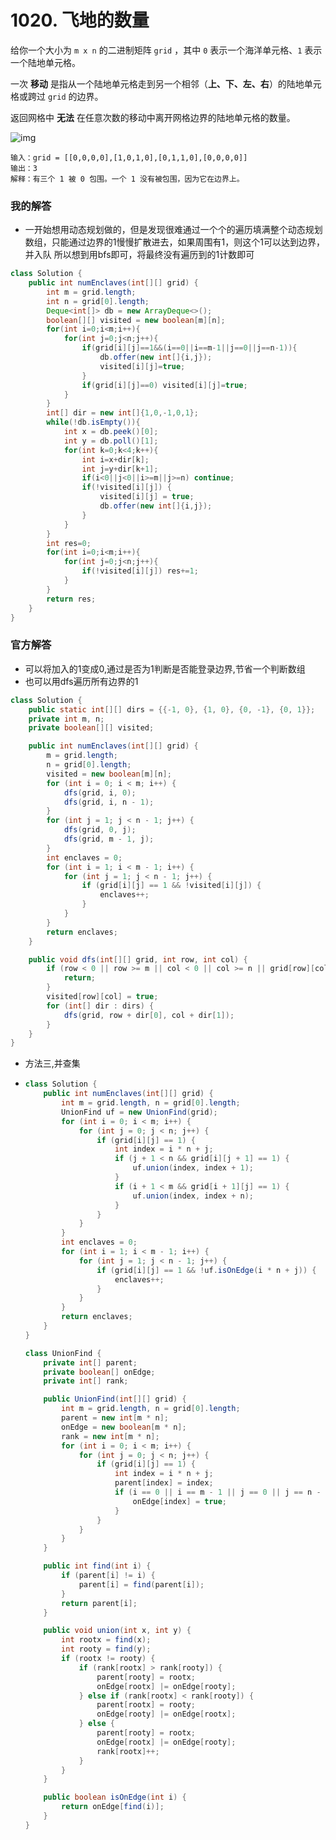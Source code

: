 # 1020. 飞地的数量

给你一个大小为 `m x n` 的二进制矩阵 `grid` ，其中 `0` 表示一个海洋单元格、`1` 表示一个陆地单元格。

一次 **移动** 是指从一个陆地单元格走到另一个相邻（**上、下、左、右**）的陆地单元格或跨过 `grid` 的边界。

返回网格中 **无法** 在任意次数的移动中离开网格边界的陆地单元格的数量。

![img](https://assets.leetcode.com/uploads/2021/02/18/enclaves1.jpg)

```
输入：grid = [[0,0,0,0],[1,0,1,0],[0,1,1,0],[0,0,0,0]]
输出：3
解释：有三个 1 被 0 包围。一个 1 没有被包围，因为它在边界上。
```

### 我的解答

- 一开始想用动态规划做的，但是发现很难通过一个个的遍历填满整个动态规划数组，只能通过边界的1慢慢扩散进去，如果周围有1，则这个1可以达到边界，并入队 所以想到用bfs即可，将最终没有遍历到的1计数即可

```java
class Solution {
    public int numEnclaves(int[][] grid) {
        int m = grid.length;
        int n = grid[0].length;
        Deque<int[]> db = new ArrayDeque<>();
        boolean[][] visited = new boolean[m][n];
        for(int i=0;i<m;i++){
            for(int j=0;j<n;j++){
                if(grid[i][j]==1&&(i==0||i==m-1||j==0||j==n-1)){
                    db.offer(new int[]{i,j});
                    visited[i][j]=true;
                }
                if(grid[i][j]==0) visited[i][j]=true;
            }
        }
        int[] dir = new int[]{1,0,-1,0,1};
        while(!db.isEmpty()){
            int x = db.peek()[0];
            int y = db.poll()[1];
            for(int k=0;k<4;k++){
                int i=x+dir[k];
                int j=y+dir[k+1];
                if(i<0||j<0||i>=m||j>=n) continue;
                if(!visited[i][j]) {
                    visited[i][j] = true;
                    db.offer(new int[]{i,j});
                }
            }
        }
        int res=0;
        for(int i=0;i<m;i++){
            for(int j=0;j<n;j++){
                if(!visited[i][j]) res+=1;
            }
        }
        return res;
    }
}
```

### 官方解答

- 可以将加入的1变成0,通过是否为1判断是否能登录边界,节省一个判断数组
- 也可以用dfs遍历所有边界的1

```java
class Solution {
    public static int[][] dirs = {{-1, 0}, {1, 0}, {0, -1}, {0, 1}};
    private int m, n;
    private boolean[][] visited;

    public int numEnclaves(int[][] grid) {
        m = grid.length;
        n = grid[0].length;
        visited = new boolean[m][n];
        for (int i = 0; i < m; i++) {
            dfs(grid, i, 0);
            dfs(grid, i, n - 1);
        }
        for (int j = 1; j < n - 1; j++) {
            dfs(grid, 0, j);
            dfs(grid, m - 1, j);
        }
        int enclaves = 0;
        for (int i = 1; i < m - 1; i++) {
            for (int j = 1; j < n - 1; j++) {
                if (grid[i][j] == 1 && !visited[i][j]) {
                    enclaves++;
                }
            }
        }
        return enclaves;
    }

    public void dfs(int[][] grid, int row, int col) {
        if (row < 0 || row >= m || col < 0 || col >= n || grid[row][col] == 0 || visited[row][col]) {
            return;
        }
        visited[row][col] = true;
        for (int[] dir : dirs) {
            dfs(grid, row + dir[0], col + dir[1]);
        }
    }
}
```

- 方法三,并查集

- ```java
  class Solution {
      public int numEnclaves(int[][] grid) {
          int m = grid.length, n = grid[0].length;
          UnionFind uf = new UnionFind(grid);
          for (int i = 0; i < m; i++) {
              for (int j = 0; j < n; j++) {
                  if (grid[i][j] == 1) {
                      int index = i * n + j;
                      if (j + 1 < n && grid[i][j + 1] == 1) {
                          uf.union(index, index + 1);
                      }
                      if (i + 1 < m && grid[i + 1][j] == 1) {
                          uf.union(index, index + n);
                      }
                  }
              }
          }
          int enclaves = 0;
          for (int i = 1; i < m - 1; i++) {
              for (int j = 1; j < n - 1; j++) {
                  if (grid[i][j] == 1 && !uf.isOnEdge(i * n + j)) {
                      enclaves++;
                  }
              }
          }
          return enclaves;
      }
  }
  
  class UnionFind {
      private int[] parent;
      private boolean[] onEdge;
      private int[] rank;
  
      public UnionFind(int[][] grid) {
          int m = grid.length, n = grid[0].length;
          parent = new int[m * n];
          onEdge = new boolean[m * n];
          rank = new int[m * n];
          for (int i = 0; i < m; i++) {
              for (int j = 0; j < n; j++) {
                  if (grid[i][j] == 1) {
                      int index = i * n + j;
                      parent[index] = index;
                      if (i == 0 || i == m - 1 || j == 0 || j == n - 1) {
                          onEdge[index] = true;
                      }
                  }
              }
          }
      }
  
      public int find(int i) {
          if (parent[i] != i) {
              parent[i] = find(parent[i]);
          }
          return parent[i];
      }
  
      public void union(int x, int y) {
          int rootx = find(x);
          int rooty = find(y);
          if (rootx != rooty) {
              if (rank[rootx] > rank[rooty]) {
                  parent[rooty] = rootx;
                  onEdge[rootx] |= onEdge[rooty];
              } else if (rank[rootx] < rank[rooty]) {
                  parent[rootx] = rooty;
                  onEdge[rooty] |= onEdge[rootx];
              } else {
                  parent[rooty] = rootx;
                  onEdge[rootx] |= onEdge[rooty];
                  rank[rootx]++;
              }
          }
      }
  
      public boolean isOnEdge(int i) {
          return onEdge[find(i)];
      }
  }
  ```